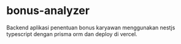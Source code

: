 # bonus-analyzer
Backend aplikasi penentuan bonus karyawan menggunakan nestjs typescript dengan prisma orm dan deploy di vercel.
